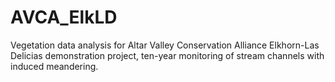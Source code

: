 # AVCA_ElkLD
Vegetation data analysis for Altar Valley Conservation Alliance Elkhorn-Las Delicias demonstration project, ten-year monitoring of stream channels with induced meandering.
